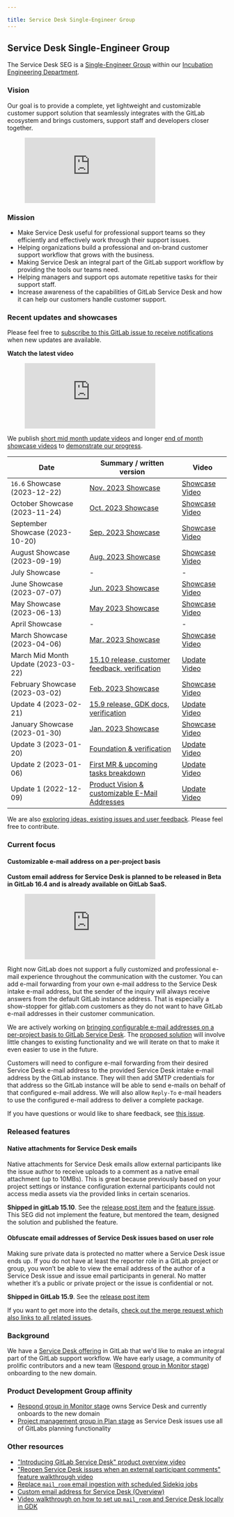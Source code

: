 ```yaml
---

title: Service Desk Single-Engineer Group
---
```


## Service Desk Single-Engineer Group

The Service Desk SEG is a [Single-Engineer Group](/handbook/company/structure/#single-engineer-groups) within our [Incubation Engineering Department](/handbook/engineering/development/incubation/).

### Vision

Our goal is to provide a complete, yet lightweight and customizable customer support solution that seamlessly integrates with the GitLab ecosystem and brings customers, support staff and developers closer together.


<figure class="video_container">
  <iframe src="https://www.youtube.com/embed/LDVQXv3I5rI" frameborder="0" allowfullscreen="true"> </iframe>
</figure>

### Mission

- Make Service Desk useful for professional support teams so they efficiently and effectively work through their support issues.
- Helping organizations build a professional and on-brand customer support workflow that grows with the business.
- Making Service Desk an integral part of the GitLab support workflow by providing the tools our teams need.
- Helping managers and support ops automate repetitive tasks for their support staff.
- Increase awareness of the capabilities of GitLab Service Desk and how it can help our customers handle customer support.

### Recent updates and showcases

Please feel free to [subscribe to this GitLab issue to receive notifications](https://gitlab.com/gitlab-org/incubation-engineering/service-desk/meta/-/issues/3) when new updates are available.

**Watch the latest video**

<figure class="video_container">
  <iframe src="https://www.youtube.com/embed/yVxaKfNE2XE" frameborder="0" allowfullscreen="true"> </iframe>
</figure>

We publish [short mid month update videos](/handbook/engineering/development/incubation/#mid-month-update-video) and
longer [end of month showcase videos](/handbook/engineering/development/incubation/#end-of-month-showcase) to
[demonstrate our progress](/handbook/engineering/development/incubation/#demonstrating-progress).

| Date | Summary / written version | Video |
| ---- | ------------------------- | ----- |
| `16.6` Showcase (2023-12-22) | [Nov. 2023 Showcase](https://gitlab.com/gitlab-org/incubation-engineering/service-desk/meta/-/issues/25) | [Showcase Video](https://www.youtube.com/watch?v=yVxaKfNE2XE) |
| October Showcase (2023-11-24) | [Oct. 2023 Showcase](https://gitlab.com/gitlab-org/incubation-engineering/service-desk/meta/-/issues/19) | [Showcase Video](https://www.youtube.com/watch?v=9Fwqt8EcZ-g) |
| September Showcase (2023-10-20) | [Sep. 2023 Showcase](https://gitlab.com/gitlab-org/incubation-engineering/service-desk/meta/-/issues/17) | [Showcase Video](https://www.youtube.com/watch?v=sGaw5QHvKBU) |
| August Showcase (2023-09-19) | [Aug. 2023 Showcase](https://gitlab.com/gitlab-org/incubation-engineering/service-desk/meta/-/issues/15) | [Showcase Video](https://www.youtube.com/watch?v=OIFDH5L6VwA) |
| July Showcase | - | - |
| June Showcase (2023-07-07) | [Jun. 2023 Showcase](https://gitlab.com/gitlab-org/incubation-engineering/service-desk/meta/-/issues/14) | [Showcase Video](https://www.youtube.com/watch?v=PkgfXulZ6ZQ) |
| May Showcase (2023-06-13) | [May 2023 Showcase](https://gitlab.com/gitlab-org/incubation-engineering/service-desk/meta/-/issues/13) | [Showcase Video](https://www.youtube.com/watch?v=51SQQaVT8u4) |
| April Showcase | - | - |
| March Showcase (2023-04-06) | [Mar. 2023 Showcase](https://gitlab.com/gitlab-org/incubation-engineering/service-desk/meta/-/issues/12) | [Showcase Video](https://www.youtube.com/watch?v=9LYkvard3ew) |
| March Mid Month Update (2023-03-22) | [15.10 release, customer feedback, verification](https://gitlab.com/gitlab-org/incubation-engineering/service-desk/meta/-/issues/11) | [Update Video](https://www.youtube.com/watch?v=bOg9laFjqPk) |
| February Showcase (2023-03-02) | [Feb. 2023 Showcase](https://gitlab.com/gitlab-org/incubation-engineering/service-desk/meta/-/issues/10) | [Showcase Video](https://www.youtube.com/watch?v=mR_ejrr8880) |
| Update 4 (2023-02-21) | [15.9 release, GDK docs, verification](https://gitlab.com/gitlab-org/incubation-engineering/service-desk/meta/-/issues/9) | [Update Video](https://www.youtube.com/watch?v=uMAjoe9Ehng) |
| January Showcase (2023-01-30) | [Jan. 2023 Showcase](https://gitlab.com/gitlab-org/incubation-engineering/service-desk/meta/-/issues/7) | [Showcase Video](https://www.youtube.com/watch?v=rw-2fqtUodQ) |
| Update 3 (2023-01-20) | [Foundation &amp; verification](https://gitlab.com/gitlab-org/incubation-engineering/service-desk/meta/-/issues/7) | [Update Video](https://www.youtube.com/watch?v=CiP7LRqm8vo) |
| Update 2 (2023-01-06) | [First MR &amp; upcoming tasks breakdown](https://gitlab.com/gitlab-org/incubation-engineering/service-desk/meta/-/issues/6) | [Update Video](https://www.youtube.com/watch?v=jbUX611DR-g) |
| Update 1 (2022-12-09) | [Product Vision &amp; customizable E-Mail Addresses](https://gitlab.com/gitlab-org/incubation-engineering/service-desk/meta/-/issues/4) | [Update Video](https://www.youtube.com/watch?v=AmKy4IGmevc) |

We are also [exploring ideas, existing issues and user feedback](https://gitlab.com/gitlab-org/incubation-engineering/service-desk/meta/-/issues/2). Please feel free to contribute.

### Current focus

#### Customizable e-mail address on a per-project basis

**Custom email address for Service Desk is planned to be released in Beta in GitLab 16.4 and is already available on GitLab SaaS.**

<figure class="video_container">
  <iframe src="https://www.youtube.com/embed/_moD5U3xcQs" frameborder="0" allowfullscreen="true"> </iframe>
</figure>

Right now GitLab does not support a fully customized and professional e-mail experience throughout the
communication with the customer. You can add e-mail forwarding from your own e-mail address to the Service Desk
intake e-mail address, but the sender of the inquiry will always receive answers from the default GitLab
instance address. That is especially a show-stopper for gitlab.com customers as they do not want to have
GitLab e-mail addresses in their customer communication.

We are actively working on [bringing configurable e-mail addresses on a per-project basis to GitLab Service Desk](https://gitlab.com/gitlab-org/gitlab/-/issues/329990).
The [proposed solution](https://gitlab.com/gitlab-org/gitlab/-/issues/329990#note_1192437371) will involve little changes to existing
functionality and we will iterate on that to make it even easier to use in the future.

Customers will need to configure e-mail forwarding from their desired Service Desk e-mail address to the
provided Service Desk intake e-mail address by the GitLab instance. They will then add SMTP credentials for that address so
the GitLab instance will be able to send e-mails on behalf of that configured e-mail address.
We will also allow `Reply-To` e-mail headers to use the configured e-mail address to deliver a complete package.

If you have questions or would like to share feedback, see [this issue](https://gitlab.com/gitlab-org/gitlab/-/issues/329990).

### Released features

#### Native attachments for Service Desk emails

Native attachments for Service Desk emails allow external participants like the issue author to receive uploads to a
comment as a native email attachment (up to 10MBs). This is great because previously based on your project settings
or instance configuration external participants could not access media assets via the provided links in certain scenarios.

**Shipped in gitLab 15.10**. See the [release post item](https://about.gitlab.com/releases/2023/03/22/gitlab-15-10-released/#native-attachments-for-service-desk-emails) and the [feature issue](https://gitlab.com/gitlab-org/gitlab/-/issues/11733).
This SEG did not implement the feature, but mentored the team, designed the solution and published the feature.

#### Obfuscate email addresses of Service Desk issues based on user role

Making sure private data is protected no matter where a Service Desk issue ends up. If you do not have at least the reporter role in a GitLab project or group, you won’t be able to view the email address of the author of a Service Desk issue and issue email participants in general. No matter whether it’s a public or private project or the issue is confidential or not.

**Shipped in GitLab 15.9**. See the [release post item](https://about.gitlab.com/releases/2023/02/22/gitlab-15-9-released/#redact-service-desk-email-addresses-in-issues)

If you want to get more into the details, [check out the merge request which also links to all related issues](https://gitlab.com/gitlab-org/gitlab/-/merge_requests/108901).

### Background

We have a [Service Desk offering](https://about.gitlab.com/direction/service_management/service_desk) in GitLab that we'd like
to make an integral part of the GitLab support workflow. We have early usage, a community of prolific contributors and
a new team ([Respond group in Monitor stage](/handbook/product/categories/#respond-group)) onboarding to
the new domain.

### Product Development Group affinity

- [Respond group in Monitor stage](/handbook/product/categories/#respond-group) owns Service Desk and currently
  onboards to the new domain
- [Project management group in Plan stage](/handbook/product/categories/#project-management-group) as Service Desk issues use all of GitLabs planning functionality

### Other resources

- ["Introducing GitLab Service Desk" product overview video](https://www.youtube.com/watch?v=LDVQXv3I5rI)
- ["Reopen Service Desk issues when an external participant comments" feature walkthrough video](https://www.youtube.com/watch?v=163wDM1e43o)
- [Replace `mail_room` email ingestion with scheduled Sidekiq jobs](https://docs.gitlab.com/ee/architecture/blueprints/email_ingestion/)
- [Custom email address for Service Desk (Overview)](https://youtu.be/_moD5U3xcQs)
- [Video walkthrough on how to set up `mail_room` and Service Desk locally in GDK](https://youtu.be/SdqBOK43MlI)
